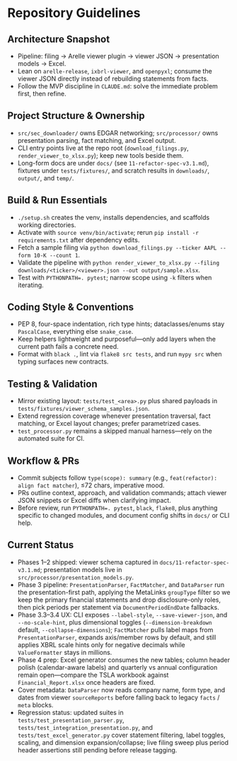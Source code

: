 # Repository Guidelines

## Architecture Snapshot
- Pipeline: filing → Arelle viewer plugin → viewer JSON → presentation models → Excel.
- Lean on `arelle-release`, `ixbrl-viewer`, and `openpyxl`; consume the viewer JSON directly instead of rebuilding statements from facts.
- Follow the MVP discipline in `CLAUDE.md`: solve the immediate problem first, then refine.

## Project Structure & Ownership
- `src/sec_downloader/` owns EDGAR networking; `src/processor/` owns presentation parsing, fact matching, and Excel output.
- CLI entry points live at the repo root (`download_filings.py`, `render_viewer_to_xlsx.py`); keep new tools beside them.
- Long-form docs are under `docs/` (see `11-refactor-spec-v3.1.md`), fixtures under `tests/fixtures/`, and scratch results in `downloads/`, `output/`, and `temp/`.

## Build & Run Essentials
- `./setup.sh` creates the venv, installs dependencies, and scaffolds working directories.
- Activate with `source venv/bin/activate`; rerun `pip install -r requirements.txt` after dependency edits.
- Fetch a sample filing via `python download_filings.py --ticker AAPL --form 10-K --count 1`.
- Validate the pipeline with `python render_viewer_to_xlsx.py --filing downloads/<ticker>/<viewer>.json --out output/sample.xlsx`.
- Test with `PYTHONPATH=. pytest`; narrow scope using `-k` filters when iterating.

## Coding Style & Conventions
- PEP 8, four-space indentation, rich type hints; dataclasses/enums stay `PascalCase`, everything else `snake_case`.
- Keep helpers lightweight and purposeful—only add layers when the current path fails a concrete need.
- Format with `black .`, lint via `flake8 src tests`, and run `mypy src` when typing surfaces new contracts.

## Testing & Validation
- Mirror existing layout: `tests/test_<area>.py` plus shared payloads in `tests/fixtures/viewer_schema_samples.json`.
- Extend regression coverage whenever presentation traversal, fact matching, or Excel layout changes; prefer parametrized cases.
- `test_processor.py` remains a skipped manual harness—rely on the automated suite for CI.

## Workflow & PRs
- Commit subjects follow `type(scope): summary` (e.g., `feat(refactor): align fact matcher`), ≤72 chars, imperative mood.
- PRs outline context, approach, and validation commands; attach viewer JSON snippets or Excel diffs when clarifying impact.
- Before review, run `PYTHONPATH=. pytest`, `black`, `flake8`, plus anything specific to changed modules, and document config shifts in `docs/` or CLI help.

## Current Status
- Phases 1–2 shipped: viewer schema captured in `docs/11-refactor-spec-v3.1.md`; presentation models live in `src/processor/presentation_models.py`.
- Phase 3 pipeline: `PresentationParser`, `FactMatcher`, and `DataParser` run the presentation-first path, applying the MetaLinks `groupType` filter so we keep the primary financial statements and drop disclosure-only roles, then pick periods per statement via `DocumentPeriodEndDate` fallbacks.
- Phase 3.3–3.4 UX: CLI exposes `--label-style`, `--save-viewer-json`, and `--no-scale-hint`, plus dimensional toggles (`--dimension-breakdown` default, `--collapse-dimensions`); `FactMatcher` pulls label maps from `PresentationParser`, expands axis/member rows by default, and still applies XBRL scale hints only for negative decimals while `ValueFormatter` stays in millions.
- Phase 4 prep: Excel generator consumes the new tables; column header polish (calendar-aware labels) and quarterly vs annual configuration remain open—compare the TSLA workbook against `Financial_Report.xlsx` once headers are fixed.
- Cover metadata: `DataParser` now reads company name, form type, and dates from viewer `sourceReports` before falling back to legacy `facts` / `meta` blocks.
- Regression status: updated suites in `tests/test_presentation_parser.py`, `tests/test_integration_presentation.py`, and `tests/test_excel_generator.py` cover statement filtering, label toggles, scaling, and dimension expansion/collapse; live filing sweep plus period header assertions still pending before release tagging.
